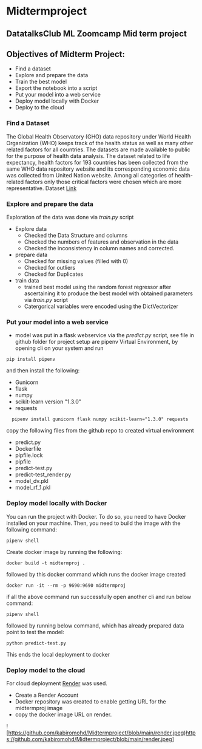 # Midtermproject
## DatatalksClub ML Zoomcamp Mid term project
## Objectives of Midterm Project:
- Find a dataset
- Explore and prepare the data
- Train the best model
- Export the notebook into a script
- Put your model into a web service
- Deploy model locally with Docker
- Deploy to the cloud
### Find a Dataset
The Global Health Observatory (GHO) data repository under World Health Organization (WHO) keeps track of the health status as well as many other related factors for all countries. The datasets are made available to public for the purpose of health data analysis. The dataset related to life expectancy, health factors for 193 countries has been collected from the same WHO data repository website and its corresponding economic data was collected from United Nation website. Among all categories of health-related factors only those critical factors were chosen which are more representative.
Dataset [Link](https://www.kaggle.com/competitions/oht-ibadan-bootcamp-capstone-open-house/data)
### Explore and prepare the data
Exploration of the data was done via *train.py* script
- Explore data
  - Checked the Data Structure and columns
  - Checked the numbers of features and observation in the data
  - Checked the inconsistency in column names and corrected.
- prepare data
  - Checked for missing values (filled with 0)
  - Checked for outliers
  - Checked for Duplicates
- train data
  - trained best model using the random forest regressor after ascertaining it to produce the best model with obtained parameters via *train.py* script
  - Catergorical variables were encoded using the DictVectorizer
    
### Put your model into a web service
- model was put in a flask webservice via the *predict.py* script, see file in github folder for project
  setup are pipenv Virtual Environment, by opening cli on your system and run
  
```
pip install pipenv
```

  and then install the following:
  - Gunicorn
  - flask
  - numpy
  - scikit-learn version "1.3.0"
  - requests
    
```
  pipenv install gunicorn flask numpy scikit-learn="1.3.0" requests
```
copy the following files from the github repo to created virtual environment
- predict.py
- Dockerfile
- pipfile.lock
- pipfile
- predict-test.py
- predict-test_render.py
- model_dv.pkl
- model_rf_1.pkl
  
### Deploy model locally with Docker
You can run the project with Docker. To do so, you need to have Docker installed on your machine. Then, you need to build the image with the following command:

```
pipenv shell
```

Create docker image by running the following:

```
docker build -t midtermproj .
```

followed by this docker command which runs the docker image created

```
docker run -it --rm -p 9690:9690 midtermproj
```

if all the above command run successfully open another cli and run below command:

```
pipenv shell
```

followed by running below command, which has already prepared data point to test the model:

```
python predict-test.py
```

This ends the local deployment to docker

### Deploy model to the cloud
For cloud deployment [Render](render.com) was used.
- Create a Render Account
- Docker repository was created to enable getting URL for the midtermproj image
- copy the docker image URL on render.
  
![https://github.com/kabiromohd/Midtermproject/blob/main/render.jpeg)https://github.com/kabiromohd/Midtermproject/blob/main/render.jpeg]
